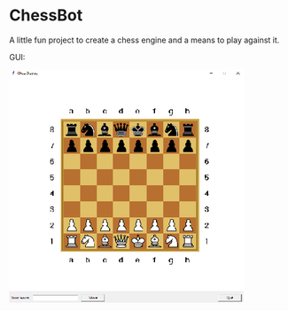 # ChessBot

A little fun project to create a chess engine and a means to play against it.

GUI:

![](./imgs/readme_image.png)